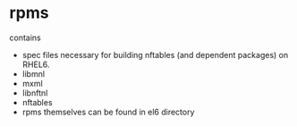 rpms
====
contains 
* spec files necessary for building nftables (and dependent packages) on RHEL6.
 * libmnl
 * mxml
 * libnftnl
 * nftables
* rpms themselves can be found in el6 directory
